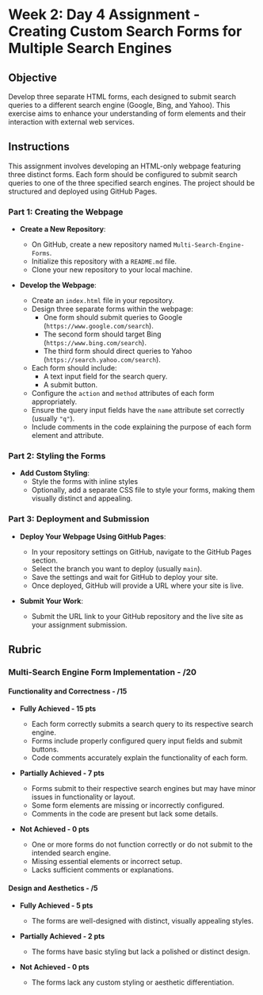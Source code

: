 # Week 2: Day 4 Assignment - Creating Custom Search Forms for Multiple Search Engines

## Objective

Develop three separate HTML forms, each designed to submit search queries to a different search engine (Google, Bing, and Yahoo). This exercise aims to enhance your understanding of form elements and their interaction with external web services.

## Instructions

This assignment involves developing an HTML-only webpage featuring three distinct forms. Each form should be configured to submit search queries to one of the three specified search engines. The project should be structured and deployed using GitHub Pages.

### Part 1: Creating the Webpage

- **Create a New Repository**:

  - On GitHub, create a new repository named `Multi-Search-Engine-Forms`.
  - Initialize this repository with a `README.md` file.
  - Clone your new repository to your local machine.

- **Develop the Webpage**:
  - Create an `index.html` file in your repository.
  - Design three separate forms within the webpage:
    - One form should submit queries to Google (`https://www.google.com/search`).
    - The second form should target Bing (`https://www.bing.com/search`).
    - The third form should direct queries to Yahoo (`https://search.yahoo.com/search`).
  - Each form should include:
    - A text input field for the search query.
    - A submit button.
  - Configure the `action` and `method` attributes of each form appropriately.
  - Ensure the query input fields have the `name` attribute set correctly (usually `"q"`).
  - Include comments in the code explaining the purpose of each form element and attribute.

### Part 2: Styling the Forms

- **Add Custom Styling**:
  - Style the forms with inline styles
  - Optionally, add a separate CSS file to style your forms, making them visually distinct and appealing.

### Part 3: Deployment and Submission

- **Deploy Your Webpage Using GitHub Pages**:

  - In your repository settings on GitHub, navigate to the GitHub Pages section.
  - Select the branch you want to deploy (usually `main`).
  - Save the settings and wait for GitHub to deploy your site.
  - Once deployed, GitHub will provide a URL where your site is live.

- **Submit Your Work**:
  - Submit the URL link to your GitHub repository and the live site as your assignment submission.

## Rubric

### Multi-Search Engine Form Implementation - /20

#### Functionality and Correctness - /15

- **Fully Achieved - 15 pts**

  - Each form correctly submits a search query to its respective search engine.
  - Forms include properly configured query input fields and submit buttons.
  - Code comments accurately explain the functionality of each form.

- **Partially Achieved - 7 pts**

  - Forms submit to their respective search engines but may have minor issues in functionality or layout.
  - Some form elements are missing or incorrectly configured.
  - Comments in the code are present but lack some details.

- **Not Achieved - 0 pts**
  - One or more forms do not function correctly or do not submit to the intended search engine.
  - Missing essential elements or incorrect setup.
  - Lacks sufficient comments or explanations.

#### Design and Aesthetics - /5

- **Fully Achieved - 5 pts**

  - The forms are well-designed with distinct, visually appealing styles.

- **Partially Achieved - 2 pts**

  - The forms have basic styling but lack a polished or distinct design.

- **Not Achieved - 0 pts**
  - The forms lack any custom styling or aesthetic differentiation.
